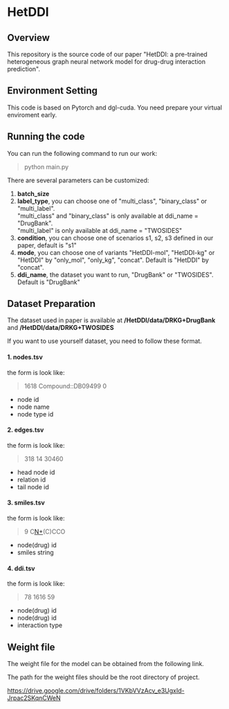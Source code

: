 # HetDDI

## Overview

This repository is the source code of our paper "HetDDI: a pre-trained heterogeneous graph neural network model for drug-drug interaction prediction".

## Environment Setting

This code is based on Pytorch and dgl-cuda. You need prepare your virtual enviroment early.

## Running the code

You can run the following command to run our work:

> python main.py

There are several parameters can be customized:

1. **batch_size**
2. **label_type**, you can choose one of "multi_class", "binary_class" or "multi_label". <br />"multi_class" and "binary_class" is only available at ddi_name = "DrugBank". <br />"multi_label" is only available at ddi_name = "TWOSIDES" 
3. **condition**, you can choose one of scenarios s1, s2, s3 defined in our paper, default is "s1"
4. **mode**, you can choose one of variants "HetDDI-mol", "HetDDI-kg" or "HetDDI" by "only_mol", "only_kg", "concat". Default is "HetDDI" by "concat".
5. **ddi_name**, the dataset you want to run, "DrugBank" or "TWOSIDES". Default is "DrugBank"
## Dataset Preparation

The dataset used in paper is available at **/HetDDI/data/DRKG+DrugBank** and **/HetDDI/data/DRKG+TWOSIDES**

If you want to use yourself dataset, you need to follow these format.

#### 1. nodes.tsv

the form is look like:

> 1618    Compound::DB09499  0

- node id    
- node name  
- node type id

#### 2. edges.tsv

the form is look like:

> 318	14	30460

- head node id    
- relation id
- tail node id

#### 3. smiles.tsv

the form is look like:

> 9   C[N+](C)(C)CCO

- node(drug) id
- smiles string

#### 4. ddi.tsv

the form is look like:

> 78  1616   59

- node(drug) id
- node(drug) id
- interaction type

## Weight file

The weight file for the model can be obtained from the following link.

The path for the weight files should be the root directory of project.

https://drive.google.com/drive/folders/1VKbVVzAcv_e3UgxId-Jrpac2SKqnCWeN



